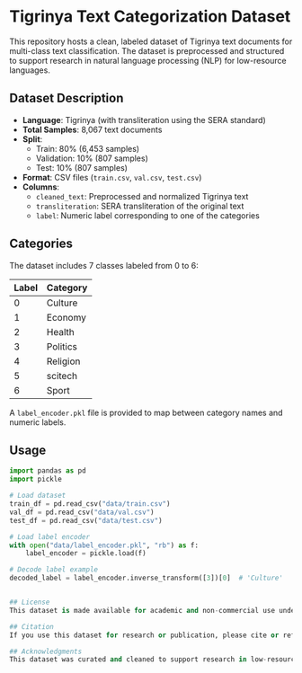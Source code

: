 # Tigrinya Text Categorization Dataset

This repository hosts a clean, labeled dataset of Tigrinya text documents for multi-class text classification. The dataset is preprocessed and structured to support research in natural language processing (NLP) for low-resource languages.

## Dataset Description

- **Language**: Tigrinya (with transliteration using the SERA standard)
- **Total Samples**: 8,067 text documents
- **Split**:
  - Train: 80% (6,453 samples)
  - Validation: 10% (807 samples)
  - Test: 10% (807 samples)
- **Format**: CSV files (`train.csv`, `val.csv`, `test.csv`)
- **Columns**:
  - `cleaned_text`: Preprocessed and normalized Tigrinya text
  - `transliteration`: SERA transliteration of the original text
  - `label`: Numeric label corresponding to one of the categories

## Categories

The dataset includes 7 classes labeled from 0 to 6:

| Label | Category            |
|-------|---------------------|
| 0     | Culture             |
| 1     | Economy             |
| 2     | Health              |
| 3     | Politics            |
| 4     | Religion            |
| 5     | scitech             |
| 6     | Sport               |

A `label_encoder.pkl` file is provided to map between category names and numeric labels.

## Usage

```python
import pandas as pd
import pickle

# Load dataset
train_df = pd.read_csv("data/train.csv")
val_df = pd.read_csv("data/val.csv")
test_df = pd.read_csv("data/test.csv")

# Load label encoder
with open("data/label_encoder.pkl", "rb") as f:
    label_encoder = pickle.load(f)

# Decode label example
decoded_label = label_encoder.inverse_transform([3])[0]  # 'Culture'


## License
This dataset is made available for academic and non-commercial use under the MIT License.

## Citation
If you use this dataset for research or publication, please cite or reference this repository.

## Acknowledgments
This dataset was curated and cleaned to support research in low-resource language NLP, particularly for the Tigrinya language.